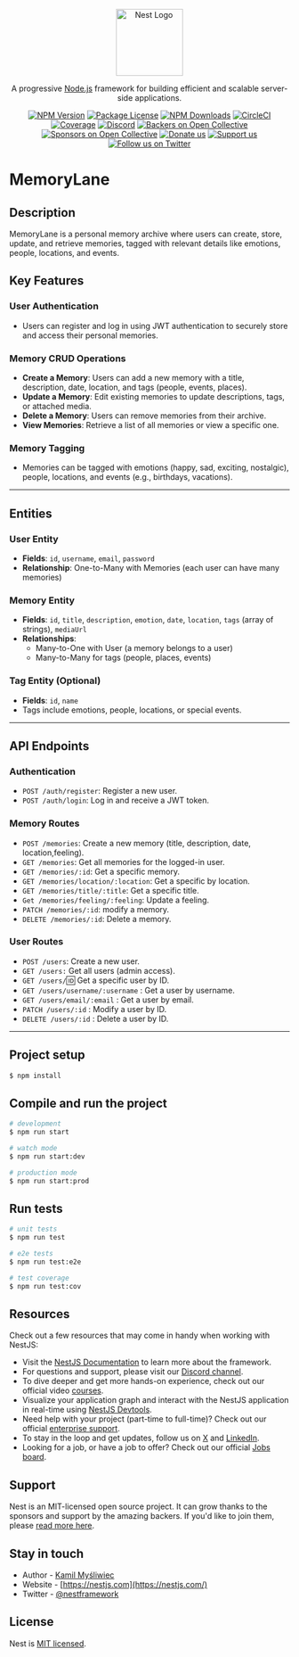 <p align="center">
  <a href="http://nestjs.com/" target="blank"><img src="https://nestjs.com/img/logo-small.svg" width="120" alt="Nest Logo" /></a>
</p>

[circleci-image]: https://img.shields.io/circleci/build/github/nestjs/nest/master?token=abc123def456
[circleci-url]: https://circleci.com/gh/nestjs/nest

  <p align="center">A progressive <a href="http://nodejs.org" target="_blank">Node.js</a> framework for building efficient and scalable server-side applications.</p>
    <p align="center">
<a href="https://www.npmjs.com/~nestjscore" target="_blank"><img src="https://img.shields.io/npm/v/@nestjs/core.svg" alt="NPM Version" /></a>
<a href="https://www.npmjs.com/~nestjscore" target="_blank"><img src="https://img.shields.io/npm/l/@nestjs/core.svg" alt="Package License" /></a>
<a href="https://www.npmjs.com/~nestjscore" target="_blank"><img src="https://img.shields.io/npm/dm/@nestjs/common.svg" alt="NPM Downloads" /></a>
<a href="https://circleci.com/gh/nestjs/nest" target="_blank"><img src="https://img.shields.io/circleci/build/github/nestjs/nest/master" alt="CircleCI" /></a>
<a href="https://coveralls.io/github/nestjs/nest?branch=master" target="_blank"><img src="https://coveralls.io/repos/github/nestjs/nest/badge.svg?branch=master#9" alt="Coverage" /></a>
<a href="https://discord.gg/G7Qnnhy" target="_blank"><img src="https://img.shields.io/badge/discord-online-brightgreen.svg" alt="Discord"/></a>
<a href="https://opencollective.com/nest#backer" target="_blank"><img src="https://opencollective.com/nest/backers/badge.svg" alt="Backers on Open Collective" /></a>
<a href="https://opencollective.com/nest#sponsor" target="_blank"><img src="https://opencollective.com/nest/sponsors/badge.svg" alt="Sponsors on Open Collective" /></a>
  <a href="https://paypal.me/kamilmysliwiec" target="_blank"><img src="https://img.shields.io/badge/Donate-PayPal-ff3f59.svg" alt="Donate us"/></a>
    <a href="https://opencollective.com/nest#sponsor"  target="_blank"><img src="https://img.shields.io/badge/Support%20us-Open%20Collective-41B883.svg" alt="Support us"></a>
  <a href="https://twitter.com/nestframework" target="_blank"><img src="https://img.shields.io/twitter/follow/nestframework.svg?style=social&label=Follow" alt="Follow us on Twitter"></a>
</p>
  <!--[![Backers on Open Collective](https://opencollective.com/nest/backers/badge.svg)](https://opencollective.com/nest#backer)
  [![Sponsors on Open Collective](https://opencollective.com/nest/sponsors/badge.svg)](https://opencollective.com/nest#sponsor)-->



# MemoryLane

## Description  
MemoryLane is a personal memory archive where users can create, store, update, and retrieve memories, tagged with relevant details like emotions, people, locations, and events.

## Key Features  

### User Authentication  
- Users can register and log in using JWT authentication to securely store and access their personal memories.

### Memory CRUD Operations  
- **Create a Memory**: Users can add a new memory with a title, description, date, location, and tags (people, events, places).  
- **Update a Memory**: Edit existing memories to update descriptions, tags, or attached media.  
- **Delete a Memory**: Users can remove memories from their archive.  
- **View Memories**: Retrieve a list of all memories or view a specific one.

### Memory Tagging  
- Memories can be tagged with emotions (happy, sad, exciting, nostalgic), people, locations, and events (e.g., birthdays, vacations).

---

## Entities  

### User Entity  
- **Fields**: `id`, `username`, `email`, `password`  
- **Relationship**: One-to-Many with Memories (each user can have many memories)

### Memory Entity  
- **Fields**: `id`, `title`, `description`, `emotion`, `date`, `location`, `tags` (array of strings), `mediaUrl`  
- **Relationships**:  
  - Many-to-One with User (a memory belongs to a user)  
  - Many-to-Many for tags (people, places, events)

### Tag Entity (Optional)  
- **Fields**: `id`, `name`  
- Tags include emotions, people, locations, or special events.

---

## API Endpoints  

### Authentication  
- `POST /auth/register`: Register a new user.  
- `POST /auth/login`: Log in and receive a JWT token.

### Memory Routes  
- `POST /memories`: Create a new memory (title, description, date, location,feeling).  
- `GET /memories`: Get all memories for the logged-in user.  
- `GET /memories/:id`: Get a specific memory. 
- `GET /memories/location/:location`: Get a specific by location.  
- `GET /memories/title/:title`: Get a specific title.   
- `Get /memories/feeling/:feeling`: Update a feeling.
- `PATCH /memories/:id`: modify a memory.  
- `DELETE /memories/:id`: Delete a memory.

### User Routes  
- `POST /users`: Create a new user.
- `GET /users:` Get all users (admin access).
- `GET /users/`:id: Get a specific user by ID.
- `GET /users/username/:username` : Get a user by username.
- `GET /users/email/:email` : Get a user by email. 
- `PATCH /users/:id` : Modify a user by ID.
- `DELETE /users/:id` : Delete a user by ID.

---


## Project setup

```bash
$ npm install
```

## Compile and run the project

```bash
# development
$ npm run start

# watch mode
$ npm run start:dev

# production mode
$ npm run start:prod
```

## Run tests

```bash
# unit tests
$ npm run test

# e2e tests
$ npm run test:e2e

# test coverage
$ npm run test:cov
```

## Resources

Check out a few resources that may come in handy when working with NestJS:

- Visit the [NestJS Documentation](https://docs.nestjs.com) to learn more about the framework.
- For questions and support, please visit our [Discord channel](https://discord.gg/G7Qnnhy).
- To dive deeper and get more hands-on experience, check out our official video [courses](https://courses.nestjs.com/).
- Visualize your application graph and interact with the NestJS application in real-time using [NestJS Devtools](https://devtools.nestjs.com).
- Need help with your project (part-time to full-time)? Check out our official [enterprise support](https://enterprise.nestjs.com).
- To stay in the loop and get updates, follow us on [X](https://x.com/nestframework) and [LinkedIn](https://linkedin.com/company/nestjs).
- Looking for a job, or have a job to offer? Check out our official [Jobs board](https://jobs.nestjs.com).

## Support

Nest is an MIT-licensed open source project. It can grow thanks to the sponsors and support by the amazing backers. If you'd like to join them, please [read more here](https://docs.nestjs.com/support).

## Stay in touch

- Author - [Kamil Myśliwiec](https://twitter.com/kammysliwiec)
- Website - [https://nestjs.com](https://nestjs.com/)
- Twitter - [@nestframework](https://twitter.com/nestframework)

## License

Nest is [MIT licensed](https://github.com/nestjs/nest/blob/master/LICENSE).
